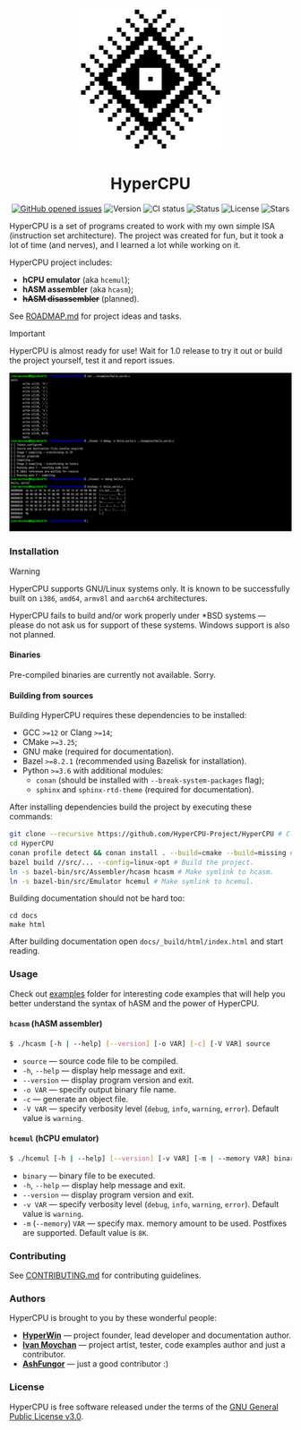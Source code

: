 <div align="center">
    <img alt="HyperCPU" src="images/logo.png">
    <h1>HyperCPU</h1>
    <p>
        <a href="https://github.com/HyperWinX/HyperCPU/issues"><img src="https://img.shields.io/github/issues/HyperWinX/HyperCPU" alt="GitHub opened issues"></a>
        <img src="https://img.shields.io/badge/version-0.5.2-red" alt="Version">
        <img src="https://img.shields.io/github/actions/workflow/status/HyperWinX/HyperCPU/testing.yml?branch=dev" alt="CI status">
        <img src="https://img.shields.io/badge/status-in_development-red" alt="Status">
        <img src="https://img.shields.io/github/license/HyperWinX/HyperCPU" alt="License">
        <img src="https://img.shields.io/github/stars/HyperWinX/HyperCPU?color=lime" alt="Stars">
    </p>
</div>

HyperCPU is a set of programs created to work with my own simple ISA (instruction set architecture). The project was created for fun, but it took a lot of time (and nerves), and I learned a lot while working on it.

HyperCPU project includes:
* **hCPU emulator** (aka `hcemul`);
* **hASM assembler** (aka `hcasm`);
* ~~**hASM disassembler**~~ (planned).

See [ROADMAP.md](ROADMAP.md) for project ideas and tasks.

>[!IMPORTANT]
> HyperCPU is almost ready for use! Wait for 1.0 release to try it out or build the project yourself, test it and report issues.

<img alt="HyperCPU screenshot" src="images/screenshot.png">

### Installation

>[!WARNING]
> HyperCPU supports GNU/Linux systems only. It is known to be successfully built on `i386`, `amd64`, `armv8l` and `aarch64` architectures.
>
> HyperCPU fails to build and/or work properly under \*BSD systems ­— please do not ask us for support of these systems. Windows support is also not planned.

#### Binaries

Pre-compiled binaries are currently not available. Sorry.

#### Building from sources

Building HyperCPU requires these dependencies to be installed:

* GCC `>=12` or Clang `>=14`;
* CMake `>=3.25`;
* GNU make (required for documentation).
* Bazel `>=8.2.1` (recommended using Bazelisk for installation).
* Python `>=3.6` with additional modules:
    * `conan` (should be installed with `--break-system-packages` flag);
    * `sphinx` and `sphinx-rtd-theme` (required for documentation).

After installing dependencies build the project by executing these commands:

```bash
git clone --recursive https://github.com/HyperCPU-Project/HyperCPU # Clone the repository.
cd HyperCPU
conan profile detect && conan install . --build=cmake --build=missing # Download and compile dependencies.
bazel build //src/... --config=linux-opt # Build the project.
ln -s bazel-bin/src/Assembler/hcasm hcasm # Make symlink to hcasm.
ln -s bazel-bin/src/Emulator hcemul # Make symlink to hcemul.
```

Building documentation should not be hard too:

```
cd docs
make html
```

After building documentation open `docs/_build/html/index.html` and start reading.

### Usage

Check out [examples](examples) folder for interesting code examples that will help you better understand the syntax of hASM and the power of HyperCPU.

#### `hcasm` (hASM assembler)

```bash
$ ./hcasm [-h | --help] [--version] [-o VAR] [-c] [-V VAR] source
```

* `source` — source code file to be compiled.
* `-h`, `--help` — display help message and exit.
* `--version` — display program version and exit.
* `-o VAR` — specify output binary file name.
* `-c` — generate an object file.
* `-V VAR` — specify verbosity level (`debug`, `info`, `warning`, `error`). Default value is `warning`.

#### `hcemul` (hCPU emulator)

```bash
$ ./hcemul [-h | --help] [--version] [-v VAR] [-m | --memory VAR] binary
```

* `binary` — binary file to be executed.
* `-h`, `--help` — display help message and exit.
* `--version` — display program version and exit.
* `-v VAR` — specify verbosity level (`debug`, `info`, `warning`, `error`). Default value is `warning`.
* `-m` (`--memory`) `VAR` — specify max. memory amount to be used. Postfixes are supported. Default value is `8K`.

### Contributing

See [CONTRIBUTING.md](CONTRIBUTING.md) for contributing guidelines.

### Authors

HyperCPU is brought to you by these wonderful people:

* **[HyperWin](https://github.com/HyperWinX)** — project founder, lead developer and documentation author.
* **[Ivan Movchan](https://github.com/ivan-movchan)** — project artist, tester, code examples author and just a contributor.
* **[AshFungor](https://github.com/AshFungor)** — just a good contributor :)

### License

HyperCPU is free software released under the terms of the [GNU General Public License v3.0](LICENSE).
